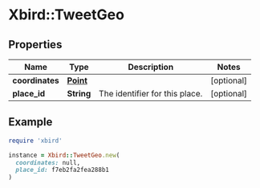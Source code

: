 # Xbird::TweetGeo

## Properties

| Name | Type | Description | Notes |
| ---- | ---- | ----------- | ----- |
| **coordinates** | [**Point**](Point.md) |  | [optional] |
| **place_id** | **String** | The identifier for this place. | [optional] |

## Example

```ruby
require 'xbird'

instance = Xbird::TweetGeo.new(
  coordinates: null,
  place_id: f7eb2fa2fea288b1
)
```

